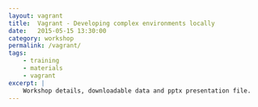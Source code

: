 ```yaml
---
layout: vagrant
title:  Vagrant - Developing complex environments locally
date:   2015-05-15 13:30:00
category: workshop
permalink: /vagrant/
tags:
    - training
    - materials
    - vagrant
excerpt: |
    Workshop details, downloadable data and pptx presentation file.
---
```

